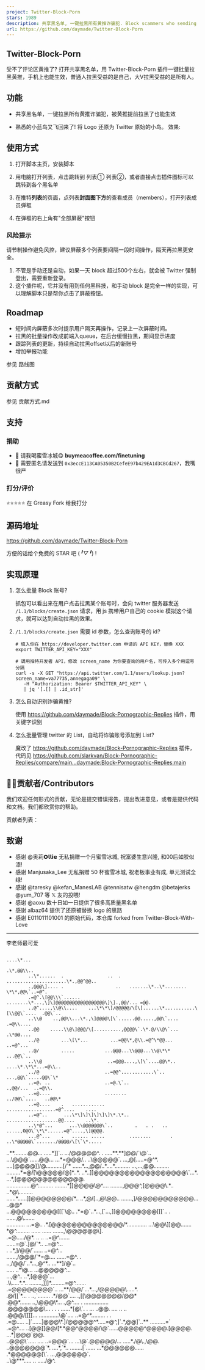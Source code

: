 ```yaml
---
project: Twitter-Block-Porn
stars: 1989
description: 共享黑名单, 一键拉黑所有黄推诈骗犯. Block scammers who sending fake porn comments, and help you improve your experience using Twitter.
url: https://github.com/daymade/Twitter-Block-Porn
---
```


Twitter-Block-Porn
------------------

受不了评论区黄推了? 打开共享黑名单，用 Twitter-Block-Porn 插件一键批量拉黑黄推，手机上也能生效，普通人拉黑受益的是自己，大V拉黑受益的是所有人。

功能
--

-   共享黑名单，一键拉黑所有黄推诈骗犯，被黄推提前拉黑了也能生效
    
-   熟悉的小蓝鸟又飞回来了! 将 Logo 还原为 Twitter 原始的小鸟。 效果:
    

使用方式
----

1.  打开脚本主页，安装脚本
    
2.  用电脑打开列表，点击跳转到 列表① 列表②，或者直接点击插件图标可以跳转到各个黑名单
    
3.  在推特**列表**的页面，点列表**封面图下方**的查看成员（members），打开列表成员弹框
    
4.  在弹框的右上角有"全部屏蔽"按钮
    

### 风险提示

请节制操作避免风控，建议屏蔽多个列表要间隔一段时间操作，隔天再拉黑更安全。

1.  不管是手动还是自动，如果一天 block 超过500个左右，就会被 Twitter 强制登出，需要重新登录。
2.  这个插件呢，它并没有用到任何黑科技，和手动 block 是完全一样的实现，可以理解脚本只是帮你点击了屏蔽按钮。

Roadmap
-------

-   短时间内屏蔽多次时提示用户隔天再操作，记录上一次屏蔽时间。
-   拉黑的批量操作改成前端入queue，在后台缓慢拉黑，期间显示进度
-   跟踪列表的更新，持续自动拉黑offset以后的新账号
-   增加举报功能

参见 路线图

贡献方式
----

参见 贡献方式.md

支持
--

### 捐助

-   💝 请我喝蜜雪冰城😋 **buymeacoffee.com/finetuning**
-   👤 需要匿名请发送到 `0x3eccE113CA05350B2CefeE97b429EA1d3CBCd267`，我嘴很严

### 打分/评价

⭐⭐⭐⭐⭐ 在 Greasy Fork 给我打分

源码地址
----

https://github.com/daymade/Twitter-Block-Porn

方便的话给个免费的 STAR 吧 (_╹▽╹_) !

实现原理
----

1.  怎么批量 Block 账号?
    
    抓包可以看出来在用户点击拉黑某个账号时，会向 twitter 服务器发送 `/1.1/blocks/create.json` 请求，用 js 携带用户自己的 cookie 模拟这个请求，就可以达到自动拉黑的效果。
    
2.  `/1.1/blocks/create.json` 需要 id 参数，怎么查询账号的 id?
    
    ```
    # 填入你在 https://developer.twitter.com 申请的 API KEY，替换 XXX
    export TWITTER_API_KEY="XXX"
    
    # 调用推特开发者 API，修改 screen_name 为你要查询的用户名，可传入多个用逗号分隔
    curl -s -X GET "https://api.twitter.com/1.1/users/lookup.json?screen_name=va77735,annegaga09" \
       -H "Authorization: Bearer $TWITTER_API_KEY" \
       | jq '[.[] | .id_str]'
    ```
    
3.  怎么自动识别诈骗黄推?
    
    使用 https://github.com/daymade/Block-Pornographic-Replies 插件，用关键字识别
    
4.  怎么批量管理 twitter 的 List，自动将诈骗账号添加到 List?
    
    魔改了 https://github.com/daymade/Block-Pornographic-Replies 插件，代码见 https://github.com/slarkvan/Block-Pornographic-Replies/compare/main...daymade:Block-Pornographic-Replies:main
    

👨‍💻贡献者/Contributors
---------------------

我们欢迎任何形式的贡献，无论是提交错误报告，提出改进意见，或者是提供代码和文档。我们都欣赏你的帮助。

贡献者列表：

致谢
--

-   感谢 @奥莉𝗢𝗹𝗹𝗶𝗲 无私捐赠一个月蜜雪冰城, 祝富婆生意兴隆, 和00后如胶似漆!
-   感谢 Manjusaka\_Lee 无私捐赠 50 杯蜜雪冰城, 祝老板事业有成, 单元测试全绿!
-   感谢 @taresky @kefan\_ManesLAB @tennisatw @hengdm @betajerks @yum\_707 等 𝕏 友的投喂!
-   感谢 @aoxu 数十日如一日提供了很多高质量黑名单
-   感谢 albaz64 提供了还原被替换 logo 的思路
-   感谢 E011011101001 的原始代码，本仓库 forked from Twitter-Block-With-Love

* * *

李老师最可爱

                                                                                                   
                                                                                                   
                                                                        ....\*...                   
                                                                        .\*,@@\\..                   
            ..\*......  .                ..  .   ......................\*.,@@^@@..                   
            .,@@@\].... .                   ..   .......\*..\*........ \*\*,@@\`..=@^.                   
            .=@^.\[@@\\\`......    ........\*...,\]\]@@@@@@@@@@@@@@@@@@\]\].,@@/... =@@.                   
            ..@^....,\\@\\....    ...\*\*\]/@@@@@/\[\[......\*...........\[\\@@\`....  .@@\`..                 
            ..\\@    ..,@@\\...\*.,\]@@@@\[\`......@@.....,@@\`....                .=@\\....               
            ..@@    .....\\@\]@@@/\[..........,@@@@\`.\*.@/\\@\`...                .\*@@....               
            ../@        ...\[\*...        ...=@@\*,@\\.=@^\*@@...                ..=@^...               
            ..@/        .....           ...@@@...\\@@@...\\@\*\*                ...@@\`..               
            ..\\@                        ..=@@@....,\[\`....@@\*..      ....\*.\*\*...=@\\..               
            ../@                        ..=@@^............\`..       ...,@@\`.....@@\`\*               
            ..=@. ..                    ..=@.\`..                    .,@@/...  ..=@\\.               
            ..=@....                    ........                  ../@@\`....   ..@@\*               
            ..=@....    .   ............                       ..................=@^....    ....   
            ..=@^..      ...\*\]\]\]\]\]\]\*.\*..                       ...................@@....    ..\*.   
            ..\*@^...      ...\\@@@@@@@\`..        .   . .   ..    .....,O@O\`\*\*......=@^....,\]@@@@.   
            ...@^...    .   ...... .....         ........       . ..\*@@@@@\`......./@@@@/\[\`\*.....   
  ..\*\*.........@@...   .....\*\]\]\`..            .../@@@@@^. .         .....\*\*.\*\*\]@@/\`\\@\`..           
 ...\\@@@\`......@@...   ...\*=@@@/..             ..\\@@@@@\`.               ...,@\[.....=@^\*.           
    ....\[@@@@\]\]/@...........\[/\`\*        ......\*...,@@/..\*....\*..........    ...,...,@@..........   
     .........\*=@/\[\\@@@@@/@\]\*..\*.       ..\*..\]\]@@@@@@@@@@@@@@@@@@\\\`...\*.    ...\*,\[@@@@@@@@@@@@@.   
................@^.......... ........\*\]\]@@@@\\@^.... ........,@@@^,\[@@@@\\.\*..      ..\*@\\.........   
 ......\*......\]\]@@@@@@@@/\*..    ..\*,@/\[..,@\\@@..    .......,\]/@@@@@@@@@@@...       ..@@\*           
...@@@@@@@@@\[\[\[\`\\@..            .\*=@\`..\*...,\[\`...,\]\]@@@@@@@@\[\[\[\`..           . ......,@\\.......    
............ ...=@..            .\*.\[@@@@@@@@@@@@@@/\*.............            ...\\@@\\\]\]@@.......    
                \*@^.........        ......  ......                            .......,\\@@@@@@\\\].   
                .=@...../@\*.         ..                                          .. ..=@^.......   
           ......=@\`.\]@/\`\*..                                                        ..=@^...       
          . ..\*,\]/@@/\`......                                                        ..=@^...       
    ......,/@@@/\`\*=@....                                                        ......=@^. .       
    ..,/@@/\`..\*...,@^\*..                                                        ...\*\*\]/@\`..        
     .....      ..\*\\@...                                                        ...@@@@@^...       
                ...,@^..                                                        ..\*,\[@@@\`...       
                   .\\\\.....\*.\*..                                ........,\]\]\]\*.........=@^.......   
                   .=@@@@@@@@\`..                                ...\*\*/@@/\`...\*...,/@@@@@\\.....\*.   
                    .@/\[\[\`\*... .            ..,\`........        .\*/@@\`....      .,\[\[\\@@@@@@@/@@\*   
                    .@@\*.......             ..,\\@@@\\\*...        .,@^....   .    ................   
                    .@@@@@@@\\...   .    . . ......\*\[@\\\`. . ... ..@@.    ....  ..            ..     
                    .@@@/\[\[\[\[...        .............\\@\`....  ..=@^\*.........               .  .   
                    .=@.....    ..\]\`......\]@@@\\\*.\]/@@@@@^\*.....=@^,\]\`.\*,@@\]\`..\*\*    ..........=\`   
                    .=@^....    ..\[@@\]\]@@/\[\*.\*@@^@@@@/\\@\`......@@@@@^@@@@.\[@@@@.    ...\*\]@@@\`@@.   
                    ..@@@\\\`.....    ....     ..=@@@\`...     ...\\@\`.@@@@@/...    .....\*./@\\.,\\@@.   
                    ..@@@@@@@\`\*.            ....\*,\`\*..      ........\[\`......    ...\*@@@@@@......   
                    .\*@@@@@@\[\\\`.                                                ...,@@@@@@\`.       
                    ..\\@\*\*\*.....                                                .. ...../@^.
